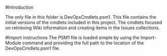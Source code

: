
#Introduction 

The only file in this folder is DevOpsCmdlets.psm1.  This file contains the initial versions of the cmdlets included in this project.  The cmdlets focused on retrieving Wiki information and creating items in the Issues collections.

#Import instructions
The PSM1 file is loaded simple by using the Import-Module command and providing the full path to the location of the DevOpsCmdlets.psm1 file.